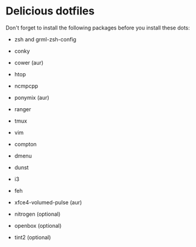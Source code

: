 Delicious dotfiles
=====

Don't forget to install the following packages before you install these dots:

- zsh and grml-zsh-config
- conky
- cower (aur)
- htop
- ncmpcpp
- ponymix (aur)
- ranger
- tmux
- vim

- compton
- dmenu
- dunst
- i3
- feh
- xfce4-volumed-pulse (aur)
- nitrogen (optional)
- openbox (optional)
- tint2 (optional)
